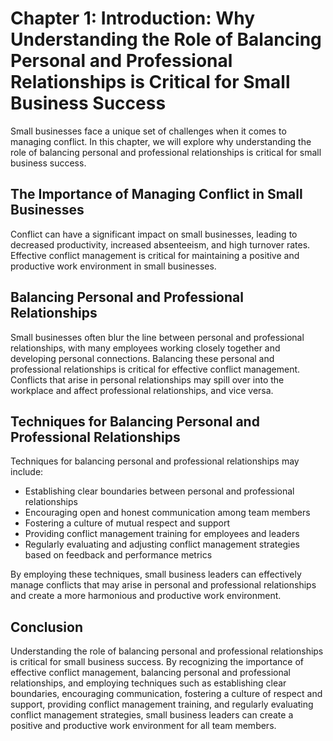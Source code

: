 Chapter 1: Introduction: Why Understanding the Role of Balancing Personal and Professional Relationships is Critical for Small Business Success
===============================================================================================================================================

Small businesses face a unique set of challenges when it comes to managing conflict. In this chapter, we will explore why understanding the role of balancing personal and professional relationships is critical for small business success.

The Importance of Managing Conflict in Small Businesses
-------------------------------------------------------

Conflict can have a significant impact on small businesses, leading to decreased productivity, increased absenteeism, and high turnover rates. Effective conflict management is critical for maintaining a positive and productive work environment in small businesses.

Balancing Personal and Professional Relationships
-------------------------------------------------

Small businesses often blur the line between personal and professional relationships, with many employees working closely together and developing personal connections. Balancing these personal and professional relationships is critical for effective conflict management. Conflicts that arise in personal relationships may spill over into the workplace and affect professional relationships, and vice versa.

Techniques for Balancing Personal and Professional Relationships
----------------------------------------------------------------

Techniques for balancing personal and professional relationships may include:

* Establishing clear boundaries between personal and professional relationships
* Encouraging open and honest communication among team members
* Fostering a culture of mutual respect and support
* Providing conflict management training for employees and leaders
* Regularly evaluating and adjusting conflict management strategies based on feedback and performance metrics

By employing these techniques, small business leaders can effectively manage conflicts that may arise in personal and professional relationships and create a more harmonious and productive work environment.

Conclusion
----------

Understanding the role of balancing personal and professional relationships is critical for small business success. By recognizing the importance of effective conflict management, balancing personal and professional relationships, and employing techniques such as establishing clear boundaries, encouraging communication, fostering a culture of respect and support, providing conflict management training, and regularly evaluating conflict management strategies, small business leaders can create a positive and productive work environment for all team members.
